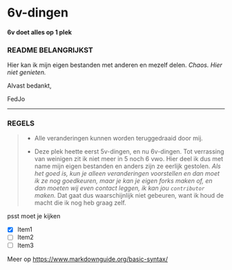 # 6v-dingen 
#### 6v doet alles op 1 plek

### README BELANGRIJKST

Hier kan ik mijn eigen bestanden met anderen en mezelf delen. *Chaos. Hier niet genieten.*

Alvast bedankt,

FedJo
***
### REGELS

> - Alle veranderingen kunnen worden teruggedraaid door mij.
>
> - Deze plek heette eerst 5v-dingen, en nu 6v-dingen. Tot verrassing van weinigen zit ik niet meer in 5 noch 6 vwo. Hier deel ik dus met name mijn eigen bestanden en anders zijn ze eerlijk gestolen. *Als het goed is, kun je alleen veranderingen voorstellen en dan moet ik ze nog goedkeuren, maar je kan je eigen forks maken of, en dan moeten wij even contact leggen, ik kan jou `contributor` maken.* Dat gaat dus waarschijnlijk niet gebeuren, want ik houd de macht die ik nog heb graag zelf.



psst
moet je kijken
- [x] Item1
- [ ] Item2
- [ ] Item3

Meer op https://www.markdownguide.org/basic-syntax/
